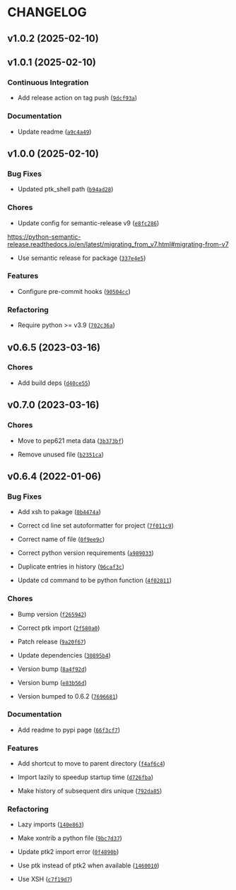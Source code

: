 # CHANGELOG


## v1.0.2 (2025-02-10)


## v1.0.1 (2025-02-10)

### Continuous Integration

- Add release action on tag push
  ([`9dcf93a`](https://github.com/jnoortheen/xontrib-hist-navigator/commit/9dcf93a8e458f05897a2ad645e327851fcd57544))

### Documentation

- Update readme
  ([`a9c4a49`](https://github.com/jnoortheen/xontrib-hist-navigator/commit/a9c4a49bae12c630aaedcca8be61dfc07e211801))


## v1.0.0 (2025-02-10)

### Bug Fixes

- Updated ptk_shell path
  ([`b94ad28`](https://github.com/jnoortheen/xontrib-hist-navigator/commit/b94ad28b03b4c5d430e7817932b89deb10cbf186))

### Chores

- Update config for semantic-release v9
  ([`e8fc286`](https://github.com/jnoortheen/xontrib-hist-navigator/commit/e8fc286561440b49fb6ca0ac70684d4ec43caaa2))

https://python-semantic-release.readthedocs.io/en/latest/migrating_from_v7.html#migrating-from-v7

- Use semantic release for package
  ([`337e4e5`](https://github.com/jnoortheen/xontrib-hist-navigator/commit/337e4e56c2dbbd58424581bfbfc040b6cb8d9d0f))

### Features

- Configure pre-commit hooks
  ([`90504cc`](https://github.com/jnoortheen/xontrib-hist-navigator/commit/90504cc163d1f1f36f90fbf2f0190b03b89b798e))

### Refactoring

- Require python >= v3.9
  ([`702c36a`](https://github.com/jnoortheen/xontrib-hist-navigator/commit/702c36a6d9d5ddef4674b034013ef30c68c2ab5d))


## v0.6.5 (2023-03-16)

### Chores

- Add build deps
  ([`d40ce55`](https://github.com/jnoortheen/xontrib-hist-navigator/commit/d40ce55298b323f00c726fd6d7e430fc43bea385))


## v0.7.0 (2023-03-16)

### Chores

- Move to pep621 meta data
  ([`3b373bf`](https://github.com/jnoortheen/xontrib-hist-navigator/commit/3b373bff353558e9da8c1ab9c162fa1034719d28))

- Remove unused file
  ([`b2351ca`](https://github.com/jnoortheen/xontrib-hist-navigator/commit/b2351ca851e6de8a7c717ef47944c53440b04e1c))


## v0.6.4 (2022-01-06)

### Bug Fixes

- Add xsh to pakage
  ([`0b4474a`](https://github.com/jnoortheen/xontrib-hist-navigator/commit/0b4474a7fe3b0c76c9faa83a65ceaa816b2a43e9))

- Correct cd line set autoformatter for project
  ([`7f011c9`](https://github.com/jnoortheen/xontrib-hist-navigator/commit/7f011c955e8c87b3721fb3aa39532efc64463dfe))

- Correct name of file
  ([`0f9ee9c`](https://github.com/jnoortheen/xontrib-hist-navigator/commit/0f9ee9ccf4029b3fd0c4c59bc666d11ed0241301))

- Correct python version requirements
  ([`a989033`](https://github.com/jnoortheen/xontrib-hist-navigator/commit/a9890336515faf1829f79e34577e8b4acc19533f))

- Duplicate entries in history
  ([`96caf3c`](https://github.com/jnoortheen/xontrib-hist-navigator/commit/96caf3c3129bbad6488ab3819450aa829f0e9df2))

- Update cd command to be python function
  ([`4f02011`](https://github.com/jnoortheen/xontrib-hist-navigator/commit/4f02011ca122d5db81c4764ff5bf62fc8f96f220))

### Chores

- Bump version
  ([`f265942`](https://github.com/jnoortheen/xontrib-hist-navigator/commit/f265942e323d6024394bdd735abff5cfb72dabcc))

- Correct ptk import
  ([`2f580a0`](https://github.com/jnoortheen/xontrib-hist-navigator/commit/2f580a0433fff25f025b2029da65f79f4d15fee1))

- Patch release
  ([`9a20f67`](https://github.com/jnoortheen/xontrib-hist-navigator/commit/9a20f67128219e25ae453373b0bdf52ffeb47a76))

- Update dependencies
  ([`30895b4`](https://github.com/jnoortheen/xontrib-hist-navigator/commit/30895b440df8108a6925a8a85f184f4d955f2121))

- Version bump
  ([`8a4f92d`](https://github.com/jnoortheen/xontrib-hist-navigator/commit/8a4f92d46d296f61b6a59ac8d2d3c921714c16f6))

- Version bump
  ([`e83b56d`](https://github.com/jnoortheen/xontrib-hist-navigator/commit/e83b56de4bc020078c4b8c71f5ffac2a90deb8f9))

- Version bumped to 0.6.2
  ([`7696681`](https://github.com/jnoortheen/xontrib-hist-navigator/commit/76966816404f870e500d341059d428c069047a78))

### Documentation

- Add readme to pypi page
  ([`66f3cf7`](https://github.com/jnoortheen/xontrib-hist-navigator/commit/66f3cf7b12648772e1e2c3cc56826cf9bd13e68a))

### Features

- Add shortcut to move to parent directory
  ([`f4af6c4`](https://github.com/jnoortheen/xontrib-hist-navigator/commit/f4af6c4483647d015df74a9686d91fad68eb89f9))

- Import lazily to speedup startup time
  ([`d726fba`](https://github.com/jnoortheen/xontrib-hist-navigator/commit/d726fbaa06a7ac9af33777d694a501532d13b7c7))

- Make history of subsequent dirs unique
  ([`792da85`](https://github.com/jnoortheen/xontrib-hist-navigator/commit/792da85b01c479b8e7129863a9964368f9b0ceac))

### Refactoring

- Lazy imports
  ([`140e863`](https://github.com/jnoortheen/xontrib-hist-navigator/commit/140e8637a41b81d88fb1c77cc6ec0c6d6752251c))

- Make xontrib a python file
  ([`9bc7d37`](https://github.com/jnoortheen/xontrib-hist-navigator/commit/9bc7d37afe0646fdf60d2921689c790d2bb8f439))

- Update ptk2 import error
  ([`0f4890b`](https://github.com/jnoortheen/xontrib-hist-navigator/commit/0f4890bc41a5004807aa52eb4b2c26aad3e97c8c))

- Use ptk instead of ptk2 when available
  ([`1460010`](https://github.com/jnoortheen/xontrib-hist-navigator/commit/1460010d3051af932b99c2bf52221fb9620c64c0))

- Use XSH
  ([`c7f19d7`](https://github.com/jnoortheen/xontrib-hist-navigator/commit/c7f19d71df82805fae7e0fd65b214ae70eb50e79))
